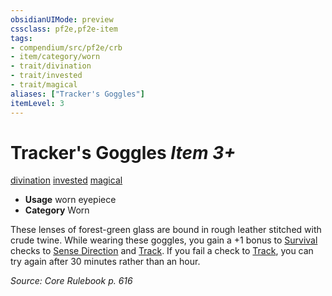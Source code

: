 ```yaml
---
obsidianUIMode: preview
cssclass: pf2e,pf2e-item
tags:
- compendium/src/pf2e/crb
- item/category/worn
- trait/divination
- trait/invested
- trait/magical
aliases: ["Tracker's Goggles"]
itemLevel: 3
---
```

# Tracker's Goggles *Item 3+*  
[divination](../../../rules/traits/divination.md)  [invested](../../../rules/traits/invested.md)  [magical](../../../rules/traits/magical.md)  

- **Usage** worn eyepiece
- **Category** Worn

These lenses of forest-green glass are bound in rough leather stitched with crude twine. While wearing these goggles, you gain a +1 bonus to [Survival](../../skills.md#Survival) checks to [Sense Direction](../../../rules/actions/sense-direction.md) and [Track](../../../rules/actions/track.md). If you fail a check to [Track](../../../rules/actions/track.md), you can try again after 30 minutes rather than an hour.

*Source: Core Rulebook p. 616*